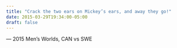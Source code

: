 ```yaml
---
title: "Crack the two ears on Mickey’s ears, and away they go!"
date: 2015-03-29T19:34:00-05:00
draft: false
---
```

— 2015 Men’s Worlds, CAN vs SWE